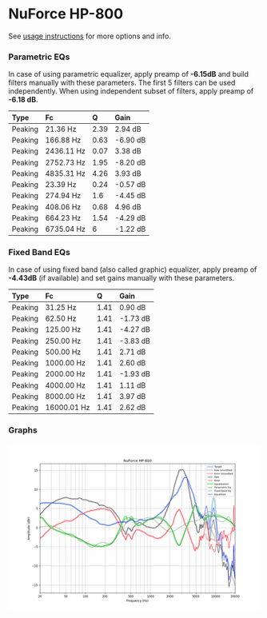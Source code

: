 # NuForce HP-800
See [usage instructions](https://github.com/jaakkopasanen/AutoEq#usage) for more options and info.

### Parametric EQs
In case of using parametric equalizer, apply preamp of **-6.15dB** and build filters manually
with these parameters. The first 5 filters can be used independently.
When using independent subset of filters, apply preamp of **-6.18 dB**.

| Type    | Fc         |    Q | Gain     |
|:--------|:-----------|:-----|:---------|
| Peaking | 21.36 Hz   | 2.39 | 2.94 dB  |
| Peaking | 166.88 Hz  | 0.63 | -6.90 dB |
| Peaking | 2436.11 Hz | 0.07 | 3.38 dB  |
| Peaking | 2752.73 Hz | 1.95 | -8.20 dB |
| Peaking | 4835.31 Hz | 4.26 | 3.93 dB  |
| Peaking | 23.39 Hz   | 0.24 | -0.57 dB |
| Peaking | 274.94 Hz  | 1.6  | -4.45 dB |
| Peaking | 408.06 Hz  | 0.68 | 4.96 dB  |
| Peaking | 664.23 Hz  | 1.54 | -4.29 dB |
| Peaking | 6735.04 Hz | 6    | -1.22 dB |

### Fixed Band EQs
In case of using fixed band (also called graphic) equalizer, apply preamp of **-4.43dB**
(if available) and set gains manually with these parameters.

| Type    | Fc          |    Q | Gain     |
|:--------|:------------|:-----|:---------|
| Peaking | 31.25 Hz    | 1.41 | 0.90 dB  |
| Peaking | 62.50 Hz    | 1.41 | -1.73 dB |
| Peaking | 125.00 Hz   | 1.41 | -4.27 dB |
| Peaking | 250.00 Hz   | 1.41 | -3.83 dB |
| Peaking | 500.00 Hz   | 1.41 | 2.71 dB  |
| Peaking | 1000.00 Hz  | 1.41 | 2.60 dB  |
| Peaking | 2000.00 Hz  | 1.41 | -1.93 dB |
| Peaking | 4000.00 Hz  | 1.41 | 1.11 dB  |
| Peaking | 8000.00 Hz  | 1.41 | 3.97 dB  |
| Peaking | 16000.01 Hz | 1.41 | 2.62 dB  |

### Graphs
![](./NuForce%20HP-800.png)